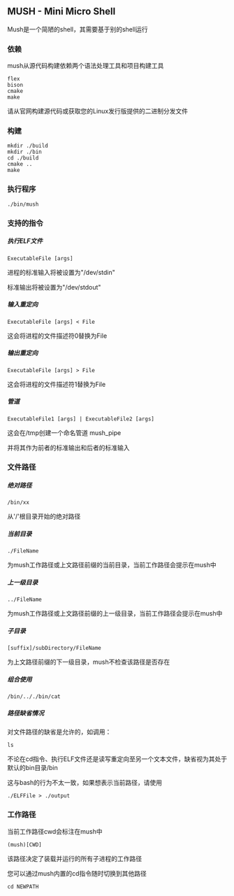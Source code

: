 ## MUSH - Mini Micro Shell

Mush是一个简陋的shell，其需要基于别的shell运行

### 依赖

mush从源代码构建依赖两个语法处理工具和项目构建工具

```
flex
bison
cmake
make
```

请从官网构建源代码或获取您的Linux发行版提供的二进制分发文件



### 构建

```
mkdir ./build
mkdir ./bin
cd ./build
cmake ..
make
```



### 执行程序

```
./bin/mush
```



### 支持的指令

##### 执行ELF文件

```
ExecutableFile [args]
```

进程的标准输入将被设置为"/dev/stdin"

标准输出将被设置为"/dev/stdout"



##### 输入重定向

```
ExecutableFile [args] < File
```

这会将进程的文件描述符0替换为File



##### 输出重定向

```
ExecutableFile [args] > File
```

这会将进程的文件描述符1替换为File



##### 管道

```
ExecutableFile1 [args] | ExecutableFile2 [args]
```

这会在/tmp创建一个命名管道 mush_pipe

并将其作为前者的标准输出和后者的标准输入



### 文件路径

##### 绝对路径

```
/bin/xx
```

从'/'根目录开始的绝对路径



##### 当前目录

```
./FileName
```

为mush工作路径或上文路径前缀的当前目录，当前工作路径会提示在mush中



##### 上一级目录

```
../FileName
```

为mush工作路径或上文路径前缀的上一级目录，当前工作路径会提示在mush中



##### 子目录

```
[suffix]/subDirectory/FileName
```

为上文路径前缀的下一级目录，mush不检查该路径是否存在



##### 组合使用

```
/bin/.././bin/cat
```



##### 路径缺省情况

对文件路径的缺省是允许的，如调用：

```
ls
```

不论在cd指令、执行ELF文件还是读写重定向至另一个文本文件，缺省视为其处于默认的bin目录/bin

这与bash的行为不太一致，如果想表示当前路径，请使用

```
./ELFFile > ./output
```



### 工作路径

当前工作路径cwd会标注在mush中

```
(mush)[CWD]
```

该路径决定了装载并运行的所有子进程的工作路径

您可以通过mush内置的cd指令随时切换到其他路径

```
cd NEWPATH
```

